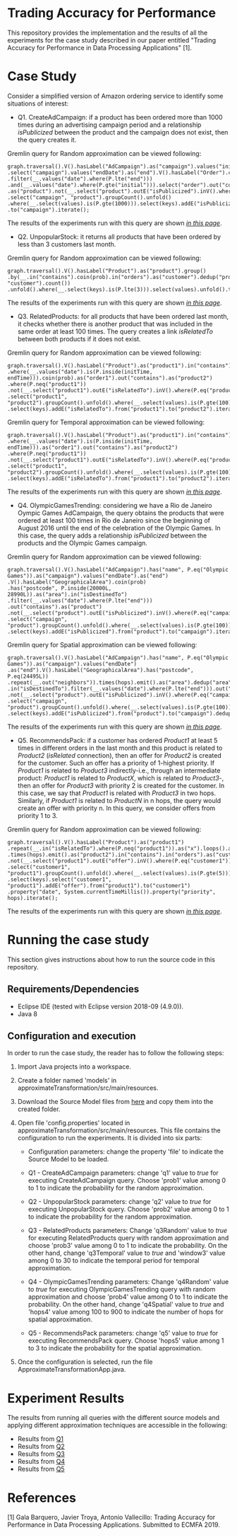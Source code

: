 # Trading Accuracy for Performance 

This repository provides the implementation and the results of all the experiments for the case study described in our paper entitled "Trading Accuracy for Performance in Data Processing Applications" [1].

# Case Study

Consider a simplified version of Amazon ordering service to identify some situations of interest: 

* Q1. CreateAdCampaign: if a product has been ordered more than 1000 times during an advertising campaign period and a relationship *isPublicized* between the product and the campaign does not exist, then the query creates it.

Gremlin query for Random approximation can be viewed following:

```
graph.traversal().V().hasLabel("AdCampaign").as("campaign").values("initDate").as("initial")
.select("campaign").values("endDate").as("end").V().hasLabel("Order").coin(prob).as("order")
.filter(__.values("date").where(P.lte("end")))
.and(__.values("date").where(P.gte("initial"))).select("order").out("contains")
.as("product").not(__.select("product").outE("isPublicized").inV().where(P.eq("campaign")))
.select("campaign", "product").groupCount().unfold()
.where(__.select(values).is(P.gte(1000))).select(keys).addE("isPublicized").from("product")
.to("campaign").iterate();
```
The results of the experiments run with this query are shown [<em>in this page</em>](docs/query1.md).

* Q2. UnpopularStock: it returns all products that have been ordered by less than 3 customers last month. 


Gremlin query for Random approximation can be viewed following:

```
graph.traversal().V().hasLabel("Product").as("product").group()
.by(__.in("contains").coin(prob).in("orders").as("customer").dedup("product", "customer").count())
.unfold().where(__.select(keys).is(P.lte(3))).select(values).unfold().toList();
```
The results of the experiments run with this query are shown [<em>in this page</em>](docs/query2.md).

* Q3. RelatedProducts: for all products that have been ordered last month, it checks whether there is another product that was included in the same order at least 100 times. The query creates a link *isRelatedTo* between both products if it does not exist.

Gremlin query for Random approximation can be viewed following:

```
graph.traversal().V().hasLabel("Product").as("product1").in("contains")
.where(__.values("date").is(P.inside(initTime, endTime))).coin(prob).as("order1").out("contains").as("product2")
.where(P.neq("product1"))
.not(__.select("product1").outE("isRelatedTo").inV().where(P.eq("product2")))
.select("product1", "product2").groupCount().unfold().where(__.select(values).is(P.gte(100)))
.select(keys).addE("isRelatedTo").from("product1").to("product2").iterate();
```

Gremlin query for Temporal approximation can be viewed following:

```
graph.traversal().V().hasLabel("Product").as("product1").in("contains")
.where(__.values("date").is(P.inside(initTime, endTime))).as("order1").out("contains").as("product2")
.where(P.neq("product1"))
.not(__.select("product1").outE("isRelatedTo").inV().where(P.eq("product2")))
.select("product1", "product2").groupCount().unfold().where(__.select(values).is(P.gte(100)))
.select(keys).addE("isRelatedTo").from("product1").to("product2").iterate();
```

The results of the experiments run with this query are shown [<em>in this page</em>](docs/query3.md).

* Q4. OlympicGamesTrending: considering we have a Rio de Janeiro Oympic Games AdCampaign, the query obtains the products that were ordered at least 100 times in Rio de Janeiro since the beginning of August 2016 until the end of the celebration of the Olympic Games. In this case, the query adds a relationship *isPublicized* between the products and the Olympic Games campaign. 

Gremlin query for Random approximation can be viewed following:

```
graph.traversal().V().hasLabel("AdCampaign").has("name", P.eq("Olympic Games")).as("campaign").values("endDate").as("end")
.V().hasLabel("GeographicalArea").coin(prob)
.has("postcode", P.inside(20000L, 28990L)).as("area").in("isDestinedTo")
.filter(__.values("date").where(P.lte("end")))
.out("contains").as("product")
.not(__.select("product").outE("isPublicized").inV().where(P.eq("campaign")))
.select("campaign", "product").groupCount().unfold().where(__.select(values).is(P.gte(100)))
.select(keys).addE("isPublicized").from("product").to("campaign").iterate();
```

Gremlin query for Spatial approximation can be viewed following:

```
graph.traversal().V().hasLabel("AdCampaign").has("name", P.eq("Olympic Games")).as("campaign").values("endDate")
.as("end").V().hasLabel("GeographicalArea").has("postcode", P.eq(24495L))
.repeat(__.out("neighbors")).times(hops).emit().as("area").dedup("area").select("area")
.in("isDestinedTo").filter(__.values("date").where(P.lte("end"))).out("contains").as("product")
.not(__.select("product").outE("isPublicized").inV().where(P.eq("campaign")))
.select("campaign", "product").groupCount().unfold().where(__.select(values).is(P.gte(100)))
.select(keys).addE("isPublicized").from("product").to("campaign").dedup().iterate();
```
The results of the experiments run with this query are shown [<em>in this page</em>](docs/query4.md).

* Q5. RecommendsPack: if a customer has ordered *Product1* at least 5 times in different orders in the last month and this product is related to *Product2* (*isRelated* connection), then an offer for *Product2* is created for the customer. Such an offer has a priority of 1-highest priority. If *Product1* is related to *Product3* indirectly-i.e., through an intermediate product: *Product1* is related to *ProductX*, which is related to *Product3*-, then an offer for *Product3* with priority 2 is created for the customer. In this case, we say that *Product1* is related with *Product3* in two hops. Similarly, if *Product1* is related to *ProductN* in n hops, the query would create an offer with priority n. In this query, we consider offers from priority 1 to 3.

Gremlin query for Random approximation can be viewed following:

```
graph.traversal().V().hasLabel("Product").as("product1")
.repeat(__.in("isRelatedTo").where(P.neq("product1")).as("x").loops().as("priority").select("x"))
.times(hops).emit().as("product2").in("contains").in("orders").as("customer1")
.not(__.select("product1").outE("offer").inV().where(P.eq("customer1")))
.select("customer1", "product1").groupCount().unfold().where(__.select(values).is(P.gte(5)))
.select(keys).select("customer1", "product1").addE("offer").from("product1").to("customer1")
.property("date", System.currentTimeMillis()).property("priority", hops).iterate();
```

The results of the experiments run with this query are shown [<em>in this page</em>](docs/query5.md).

# Running the case study

This section gives instructions about how to run the source code in this repository.

## Requirements/Dependencies

   * Eclipse IDE (tested with Eclipse version 2018-09 (4.9.0)).
   * Java 8
   
## Configuration and execution

In order to run the case study, the reader has to follow the following steps:

1. Import Java projects into a workspace.

2. Create a folder named 'models' in approximateTransformation/src/main/resources.

3. Download the Source Model files from [here](https://drive.google.com/open?id=1rO2VVCQagcRIitwCWn9aQoNwR4E5T_t4) and copy them into the created folder.

4. Open file 'config.properties' located in approximateTransformation/src/main/resources. This file contains the configuration to run the experiments. It is divided into six parts:

    * Configuration parameters: change the property 'file' to indicate the Source Model to be loaded.
  
    * Q1 - CreateAdCampaign parameters: change 'q1' value to *true* for executing CreateAdCampaign query. Choose 'prob1' value among 0 to 1 to indicate the probability for the random approximation.
  
    * Q2 - UnpopularStock parameters: change 'q2' value to *true* for executing UnpopularStock query. Choose 'prob2' value among 0 to 1 to indicate the probability for the random approximation.
   
    * Q3 - RelatedProducts parameters: Change 'q3Random' value to *true* for executing RelatedProducts query with random approximation and choose 'prob3' value among 0 to 1 to indicate the probability. On the other hand, change 'q3Temporal' value to *true* and 'window3' value among 0 to 30 to indicate the temporal period for temporal approximation.
  
    * Q4 - OlympicGamesTrending parameters: Change 'q4Random' value to *true* for executing OlympicGamesTrending query with random approximation and choose 'prob4' value among 0 to 1 to indicate the probability. On the other hand, change 'q4Spatial' value to *true* and 'hops4' value among 100 to 900 to indicate the number of hops for spatial approximation.
  
    * Q5 - RecommendsPack parameters: change 'q5' value to *true* for executing RecommendsPack query. Choose 'hops5' value among 1 to 3 to indicate the probability for the spatial approximation.
 
 5. Once the configuration is selected, run the file ApproximateTransformationApp.java.
 
 # Experiment Results

The results from running all queries with the different source models and applying different approximation techniques are accessible in the following:

- Results from [Q1](docs/query1.md)
- Results from [Q2](docs/query2.md)
- Results from [Q3](docs/query3.md)
- Results from [Q4](docs/query4.md) 
- Results from [Q5](docs/query5.md)
 
# References

[1] Gala Barquero, Javier Troya, Antonio Vallecillo: Trading Accuracy for Performance in Data Processing Applications. Submitted to ECMFA 2019.
